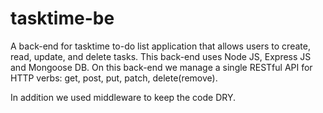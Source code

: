 # tasktime-be
A back-end for tasktime to-do list application that allows users to create, read, update, and delete tasks.
This back-end uses Node JS, Express JS and Mongoose DB. 
On this back-end we manage a single RESTful API 
for HTTP verbs: get, post, put, patch, delete(remove).

In addition we used middleware to keep the code DRY.
